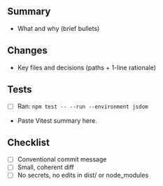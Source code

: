 ## Summary
- What and why (brief bullets)

## Changes
- Key files and decisions (paths + 1-line rationale)

## Tests
- [ ] Ran: `npm test -- --run --environment jsdom`
- Paste Vitest summary here.

## Checklist
- [ ] Conventional commit message
- [ ] Small, coherent diff
- [ ] No secrets, no edits in dist/ or node_modules
